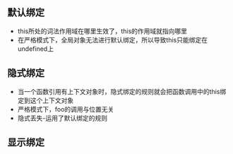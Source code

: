 ## 默认绑定
- this所处的词法作用域在哪里生效了，this的作用域就指向哪里
- 在严格模式下，全局对象无法进行默认绑定，所以导致this只能绑定在undefined上

## 隐式绑定
- 当一个函数引用有上下文对象时，隐式绑定的规则就会把函数调用中的this绑定到这个上下文对象
- 严格模式下，foo的调用与位置无关
- 隐式丢失-运用了默认绑定的规则
## 显示绑定